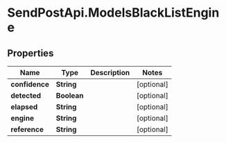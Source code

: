 # SendPostApi.ModelsBlackListEngine

## Properties

Name | Type | Description | Notes
------------ | ------------- | ------------- | -------------
**confidence** | **String** |  | [optional] 
**detected** | **Boolean** |  | [optional] 
**elapsed** | **String** |  | [optional] 
**engine** | **String** |  | [optional] 
**reference** | **String** |  | [optional] 


